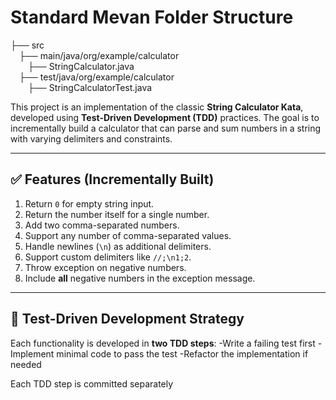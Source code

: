 # Standard Mevan Folder Structure

├── src <br>
&emsp;├── main/java/org/example/calculator <br>
&emsp;&emsp;├── StringCalculator.java <br>
&emsp;├── test/java/org/example/calculator <br>
&emsp;&emsp;├── StringCalculatorTest.java <br>

This project is an implementation of the classic **String Calculator Kata**, developed using **Test-Driven Development (TDD)** practices. The goal is to incrementally build a calculator that can parse and sum numbers in a string with varying delimiters and constraints.

---

## ✅ Features (Incrementally Built)

1. Return `0` for empty string input.
2. Return the number itself for a single number.
3. Add two comma-separated numbers.
4. Support any number of comma-separated values.
5. Handle newlines (`\n`) as additional delimiters.
6. Support custom delimiters like `//;\n1;2`.
7. Throw exception on negative numbers.
8. Include **all** negative numbers in the exception message.

---

## 🧪 Test-Driven Development Strategy

Each functionality is developed in **two TDD steps**:
-Write a failing test first
-Implement minimal code to pass the test
-Refactor the implementation if needed

Each TDD step is committed separately
